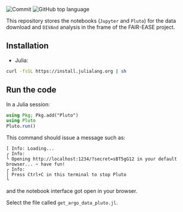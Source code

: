 ![Commit](https://img.shields.io/github/last-commit/gher-uliege/DIVAnd-FAIR-EASE) ![GitHub top language](https://img.shields.io/github/languages/top/gher-uliege/DIVAnd-FAIR-EASE)

This repository stores the notebooks (`Jupyter` and `Pluto`) for the data download and `DIVAnd` analysis in the frame of the FAIR-EASE project.

## Installation

* Julia: 
```bash
curl -fsSL https://install.julialang.org | sh
```

## Run the code

In a Julia session:
```julia
using Pkg; Pkg.add("Pluto")
using Pluto
Pluto.run()
```
This command should issue a message such as:
```
[ Info: Loading...
┌ Info: 
└ Opening http://localhost:1234/?secret=sBT5gG12 in your default browser... ~ have fun!
┌ Info: 
│ Press Ctrl+C in this terminal to stop Pluto
└ 
```
and the notebook interface got open in your browser.    

Select the file called `get_argo_data_pluto.jl`.
